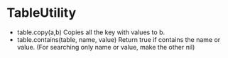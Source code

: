 # TableUtility

- table.copy(a,b)
    Copies all the key with values to b.
- table.contains(table, name, value)
    Return true if contains the name or value. (For searching only name or value, make the other nil)
